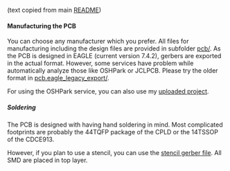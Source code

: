 (text copied from main [README](../README.md))

#### Manufacturing the PCB

You can choose any manufacturer which you prefer. All files for manufacturing including the design files are provided in subfolder [pcb/](./pcb/). As the PCB is designed in EAGLE (current version 7.4.2), gerbers are exported in the actual format. However, some services have problem while automatically analyze those like OSHPark or JCLPCB. Please try the older format in [pcb.eagle_legacy_export/](./pcb.eagle_legacy_export/).

For using the OSHPark service, you can also use my [uploaded project](https://oshpark.com/shared_projects/6n0e1VDd).



##### Soldering

The PCB is designed with having hand soldering in mind. Most complicated footprints are probably the 44TQFP package of the CPLD or the 14TSSOP of the CDCE913.

However, if you plan to use a stencil, you can use the [stencil gerber file](./stencil/SNES_MR_DeJitter_QID.GTP). All SMD are placed in top layer.